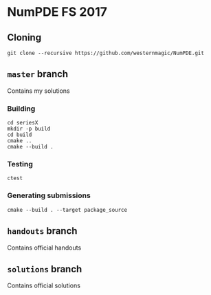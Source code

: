 # NumPDE FS 2017

## Cloning
```
git clone --recursive https://github.com/westernmagic/NumPDE.git
```

## `master` branch
Contains my solutions

### Building
```
cd seriesX
mkdir -p build
cd build
cmake ..
cmake --build .
```

### Testing
```
ctest
```

### Generating submissions
```
cmake --build . --target package_source
```

## `handouts` branch
Contains official handouts

## `solutions` branch
Contains official solutions

